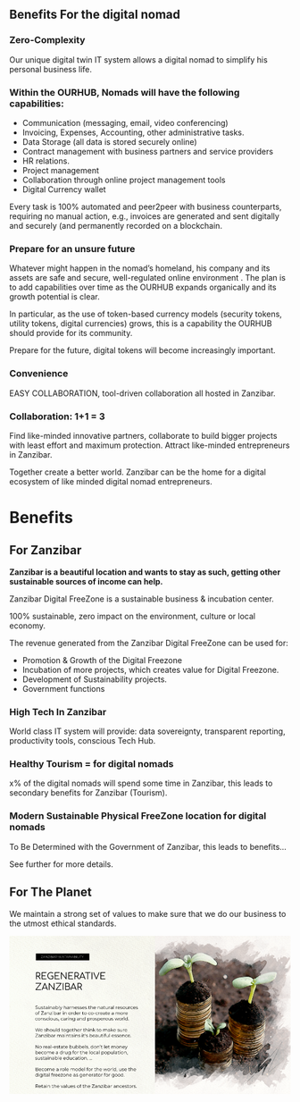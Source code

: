 
## Benefits For the digital nomad

### Zero-Complexity

Our unique digital twin IT system allows a digital nomad to simplify his personal business life. 

### Within the OURHUB, Nomads will have the following capabilities:  

* Communication (messaging, email, video conferencing)
* Invoicing, Expenses, Accounting, other administrative tasks.
* Data Storage (all  data is stored securely online)
* Contract management with business partners and service providers
* HR relations.
* Project management
* Collaboration through online project management tools
* Digital Currency wallet 

Every task  is 100% automated and peer2peer with business counterparts, requiring no manual action, e.g.,  invoices are generated and sent digitally and securely (and permanently recorded on a blockchain.

### Prepare for an unsure future

Whatever might happen in the nomad’s homeland, his company and its assets are safe and secure,  well-regulated online environment . The plan is to add capabilities over time as the OURHUB expands organically and its growth potential  is clear.

In particular, as the use of token-based currency models (security tokens, utility tokens, digital currencies) grows, this is a capability the OURHUB should provide for its community. 

Prepare for the future, digital tokens will become increasingly important. 

### Convenience

EASY COLLABORATION, tool-driven collaboration all hosted in Zanzibar. 

### Collaboration: 1+1 = 3

Find like-minded innovative partners, collaborate to build bigger projects with least effort and maximum protection. Attract like-minded entrepreneurs in Zanzibar.

Together create a better world. Zanzibar can be the home for a digital ecosystem of like minded digital nomad entrepreneurs.

# Benefits

## For Zanzibar

**Zanzibar is a beautiful location and wants to stay as such, getting other sustainable sources of income can help.**

Zanzibar Digital FreeZone is a sustainable business & incubation center.

100% sustainable, zero impact on the environment, culture or local economy.

The revenue generated from the Zanzibar Digital FreeZone can be used for:

* Promotion & Growth of the Digital Freezone
* Incubation of more projects, which creates value for Digital Freezone.
* Development of Sustainability projects.
* Government functions

### High Tech In Zanzibar

World class IT system will provide: data sovereignty, transparent reporting, productivity tools, conscious Tech Hub.

### Healthy Tourism = for digital nomads

x% of the digital nomads will spend some time in Zanzibar, this leads to secondary benefits for Zanzibar (Tourism).

### Modern Sustainable Physical FreeZone location for digital nomads

To Be Determined with the Government of Zanzibar, this leads to benefits...

See further for more details.

## For The Planet

We maintain a strong set of values to make sure that we do our business to the utmost ethical standards.

![image alt text](img/regenerative_zanzibar.png)
